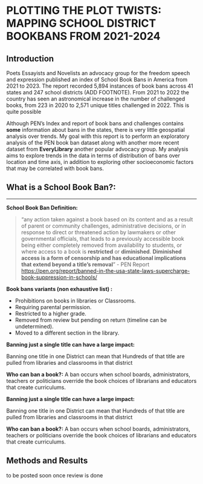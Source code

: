 # PLOTTING THE PLOT TWISTS: MAPPING SCHOOL DISTRICT BOOKBANS FROM 2021-2024


## Introduction

  Poets Essayists and Novelists an advocacy group for the freedom speech and expression published an index of School Book Bans in America from 2021 to 2023. The report recorded 5,894 instances of book bans across 41 states and 247 school districts (ADD FOOTNOTE).  From 2021 to 2022 the country has seen an astronomical increase in the number of challenged books, from 223 in 2020 to 2,571 unique titles challenged in 2022. This is quite possible 

  Although PEN’s Index and report of book bans and challenges contains **some**
information about bans in the states, there is very little geospatial analysis over trends. My goal with this report is to perform an exploratory analysis of the PEN book ban dataset along with another more recent dataset from **EveryLibrary** another popular advocacy group. My analysis aims to explore trends in the data in terms of distribution of bans over location and time axis, in addition to exploring other socioeconomic factors that may be correlated with book bans.

## What is a School Book Ban?:

---

**School Book Ban Definition:** 

> “any action taken against a book based on its content and as a result of parent or community challenges, administrative decisions, or in response to direct or threatened action by lawmakers or other governmental officials, that leads to a previously accessible book being either completely removed from availability to students, or where access to a book is **restricted** or **diminished**. **Diminished access is a form of censorship and has educational implications that extend beyond a title’s removal**” - PEN Report https://pen.org/report/banned-in-the-usa-state-laws-supercharge-book-suppression-in-schools/
> 

**Book bans variants (non exhaustive list) :** 

- Prohibitions on books in libraries or Classrooms.
- Requiring parental permission.
- Restricted to a higher grade.
- Removed from review but pending on return (timeline can be undetermined).
- Moved to a different section in the library.

**Banning  just a single title can have a large impact:**

Banning one title in one District can mean that Hundreds of that title are pulled from libraries and classrooms in that district

**Who can ban a book?:** A ban occurs when school boards, administrators, teachers or politicians override the book choices of librarians and educators that create curriculums.

**Banning  just a single title can have a large impact:**

Banning one title in one District can mean that Hundreds of that title are pulled from libraries and classrooms in that district

**Who can ban a book?:** A ban occurs when school boards, administrators, teachers or politicians override the book choices of librarians and educators that create curriculums.


## Methods and Results 
 to be posted soon once review is done 

